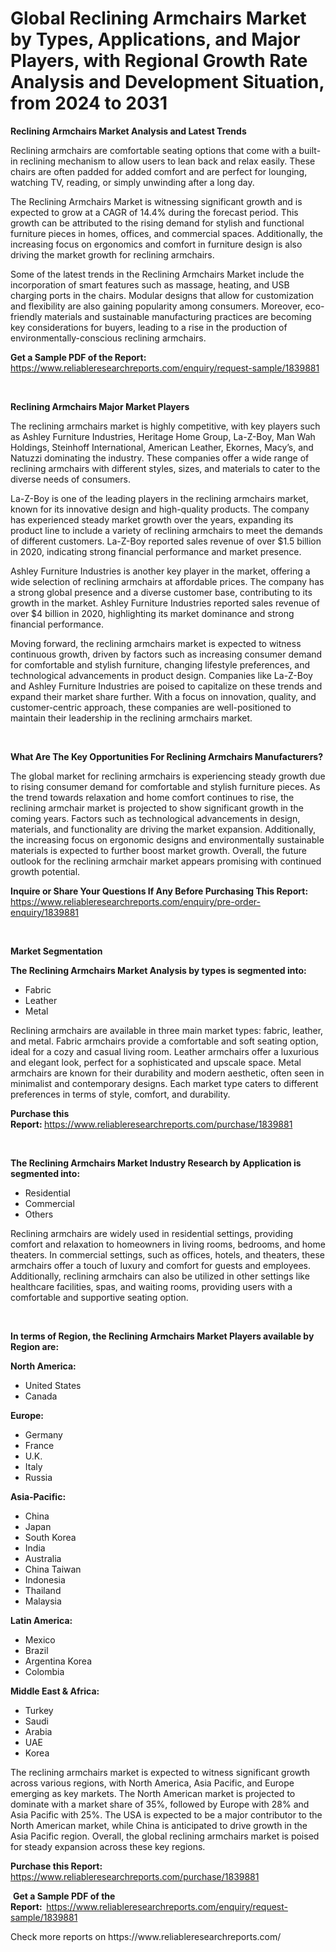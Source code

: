 <p><h1>Global Reclining Armchairs Market by Types, Applications, and Major Players, with Regional Growth Rate Analysis and Development Situation, from 2024 to 2031</h1></p><p><strong>Reclining Armchairs Market Analysis and Latest Trends</strong></p>
<p><p>Reclining armchairs are comfortable seating options that come with a built-in reclining mechanism to allow users to lean back and relax easily. These chairs are often padded for added comfort and are perfect for lounging, watching TV, reading, or simply unwinding after a long day.</p><p>The Reclining Armchairs Market is witnessing significant growth and is expected to grow at a CAGR of 14.4% during the forecast period. This growth can be attributed to the rising demand for stylish and functional furniture pieces in homes, offices, and commercial spaces. Additionally, the increasing focus on ergonomics and comfort in furniture design is also driving the market growth for reclining armchairs.</p><p>Some of the latest trends in the Reclining Armchairs Market include the incorporation of smart features such as massage, heating, and USB charging ports in the chairs. Modular designs that allow for customization and flexibility are also gaining popularity among consumers. Moreover, eco-friendly materials and sustainable manufacturing practices are becoming key considerations for buyers, leading to a rise in the production of environmentally-conscious reclining armchairs.</p></p>
<p><strong>Get a Sample PDF of the Report:&nbsp;</strong> <a href="https://www.reliableresearchreports.com/enquiry/request-sample/1839881">https://www.reliableresearchreports.com/enquiry/request-sample/1839881</a></p>
<p>&nbsp;</p>
<p><strong>Reclining Armchairs Major Market Players</strong></p>
<p><p>The reclining armchairs market is highly competitive, with key players such as Ashley Furniture Industries, Heritage Home Group, La-Z-Boy, Man Wah Holdings, Steinhoff International, American Leather, Ekornes, Macy’s, and Natuzzi dominating the industry. These companies offer a wide range of reclining armchairs with different styles, sizes, and materials to cater to the diverse needs of consumers.</p><p>La-Z-Boy is one of the leading players in the reclining armchairs market, known for its innovative design and high-quality products. The company has experienced steady market growth over the years, expanding its product line to include a variety of reclining armchairs to meet the demands of different customers. La-Z-Boy reported sales revenue of over $1.5 billion in 2020, indicating strong financial performance and market presence.</p><p>Ashley Furniture Industries is another key player in the market, offering a wide selection of reclining armchairs at affordable prices. The company has a strong global presence and a diverse customer base, contributing to its growth in the market. Ashley Furniture Industries reported sales revenue of over $4 billion in 2020, highlighting its market dominance and strong financial performance.</p><p>Moving forward, the reclining armchairs market is expected to witness continuous growth, driven by factors such as increasing consumer demand for comfortable and stylish furniture, changing lifestyle preferences, and technological advancements in product design. Companies like La-Z-Boy and Ashley Furniture Industries are poised to capitalize on these trends and expand their market share further. With a focus on innovation, quality, and customer-centric approach, these companies are well-positioned to maintain their leadership in the reclining armchairs market.</p></p>
<p>&nbsp;</p>
<p><strong>What Are The Key Opportunities For Reclining Armchairs Manufacturers?</strong></p>
<p><p>The global market for reclining armchairs is experiencing steady growth due to rising consumer demand for comfortable and stylish furniture pieces. As the trend towards relaxation and home comfort continues to rise, the reclining armchair market is projected to show significant growth in the coming years. Factors such as technological advancements in design, materials, and functionality are driving the market expansion. Additionally, the increasing focus on ergonomic designs and environmentally sustainable materials is expected to further boost market growth. Overall, the future outlook for the reclining armchair market appears promising with continued growth potential.</p></p>
<p><strong>Inquire or Share Your Questions If Any Before Purchasing This Report:</strong> <a href="https://www.reliableresearchreports.com/enquiry/pre-order-enquiry/1839881">https://www.reliableresearchreports.com/enquiry/pre-order-enquiry/1839881</a></p>
<p>&nbsp;</p>
<p><strong>Market Segmentation</strong></p>
<p><strong>The Reclining Armchairs Market Analysis by types is segmented into:</strong></p>
<p><ul><li>Fabric</li><li>Leather</li><li>Metal</li></ul></p>
<p><p>Reclining armchairs are available in three main market types: fabric, leather, and metal. Fabric armchairs provide a comfortable and soft seating option, ideal for a cozy and casual living room. Leather armchairs offer a luxurious and elegant look, perfect for a sophisticated and upscale space. Metal armchairs are known for their durability and modern aesthetic, often seen in minimalist and contemporary designs. Each market type caters to different preferences in terms of style, comfort, and durability.</p></p>
<p><strong>Purchase this Report:&nbsp;</strong><a href="https://www.reliableresearchreports.com/purchase/1839881">https://www.reliableresearchreports.com/purchase/1839881</a></p>
<p>&nbsp;</p>
<p><strong>The Reclining Armchairs Market Industry Research by Application is segmented into:</strong></p>
<p><ul><li>Residential</li><li>Commercial</li><li>Others</li></ul></p>
<p><p>Reclining armchairs are widely used in residential settings, providing comfort and relaxation to homeowners in living rooms, bedrooms, and home theaters. In commercial settings, such as offices, hotels, and theaters, these armchairs offer a touch of luxury and comfort for guests and employees. Additionally, reclining armchairs can also be utilized in other settings like healthcare facilities, spas, and waiting rooms, providing users with a comfortable and supportive seating option.</p></p>
<p>&nbsp;</p>
<p><strong>In terms of Region, the Reclining Armchairs Market Players available by Region are:</strong></p>
<p>
    <p> <strong> North America: </strong>
        <ul>
            <li>United States</li>
            <li>Canada</li>
        </ul>
        </p> 
    <p> <strong> Europe: </strong>
        <ul>
            <li>Germany</li>
            <li>France</li>
            <li>U.K.</li>
            <li>Italy</li>
            <li>Russia</li>
        </ul>
        </p> 
    <p> <strong> Asia-Pacific: </strong>
        <ul>
            <li>China</li>
            <li>Japan</li>
            <li>South Korea</li>
            <li>India</li>
            <li>Australia</li>
            <li>China Taiwan</li>
            <li>Indonesia</li>
            <li>Thailand</li>
            <li>Malaysia</li>
        </ul>
        </p> 
    <p> <strong> Latin America: </strong>
        <ul>
            <li>Mexico</li>
            <li>Brazil</li>
            <li>Argentina Korea</li>
            <li>Colombia</li>
        </ul>
        </p> 
    <p> <strong> Middle East & Africa: </strong>
        <ul>
            <li>Turkey</li>
            <li>Saudi</li>
            <li>Arabia</li>
            <li>UAE</li>
            <li>Korea</li>
        </ul>
    </p>
    </p>
<p><p>The reclining armchairs market is expected to witness significant growth across various regions, with North America, Asia Pacific, and Europe emerging as key markets. The North American market is projected to dominate with a market share of 35%, followed by Europe with 28% and Asia Pacific with 25%. The USA is expected to be a major contributor to the North American market, while China is anticipated to drive growth in the Asia Pacific region. Overall, the global reclining armchairs market is poised for steady expansion across these key regions.</p></p>
<p><strong>Purchase this Report: </strong><a href="https://www.reliableresearchreports.com/purchase/1839881">https://www.reliableresearchreports.com/purchase/1839881</a></p>
<p>&nbsp;<strong>Get a Sample PDF of the Report:&nbsp;&nbsp;</strong><a href="https://www.reliableresearchreports.com/enquiry/request-sample/1839881">https://www.reliableresearchreports.com/enquiry/request-sample/1839881</a></p>
<p><strong></strong></p>
<p>Check more reports on https://www.reliableresearchreports.com/</p>